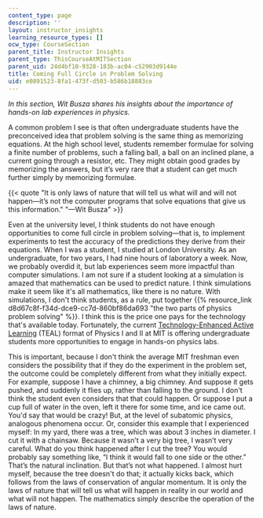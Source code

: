 ```yaml
---
content_type: page
description: ''
layout: instructor_insights
learning_resource_types: []
ocw_type: CourseSection
parent_title: Instructor Insights
parent_type: ThisCourseAtMITSection
parent_uid: 24d4bf10-9328-183b-ac04-c52903d9144e
title: Coming Full Circle in Problem Solving
uid: e0891523-8fa1-473f-d503-b586b18883ce
---
```


_In this section, Wit Busza shares his insights about the importance of hands-on lab experiences in physics._  

A common problem I see is that often undergraduate students have the preconceived idea that problem solving is the same thing as memorizing equations. At the high school level, students remember formulae for solving a finite number of problems, such a falling ball, a ball on an inclined plane, a current going through a resistor, etc. They might obtain good grades by memorizing the answers, but it’s very rare that a student can get much further simply by memorizing formulae.

{{< quote "It is only laws of nature that will tell us what will and will not happen—it’s not the computer programs that solve equations that give us this information." "—Wit Busza" >}}

Even at the university level, I think students do not have enough opportunities to come full circle in problem solving—that is, to implement experiments to test the accuracy of the predictions they derive from their equations. When I was a student, I studied at London University. As an undergraduate, for two years, I had nine hours of laboratory a week. Now, we probably overdid it, but lab experiences seem more impactful than computer simulations. I am not sure if a student looking at a simulation is amazed that mathematics can be used to predict nature. I think simulations make it seem like it's all mathematics, like there is no nature. With simulations, I don't think students, as a rule, put together {{% resource_link d8d67c8f-f34d-dce9-cc7d-860bf86da693 "the two parts of physics problem solving" %}}. I think this is the price one pays for the technology that's available today. Fortunately, the current [Technology-Enhanced Active Learning](http://web.mit.edu/edtech/casestudies/teal.html) (TEAL) format of Physics I and II at MIT is offering undergraduate students more opportunities to engage in hands-on physics labs.

This is important, because I don't think the average MIT freshman even considers the possibility that if they do the experiment in the problem set, the outcome could be completely different from what they initially expect. For example, suppose I have a chimney, a big chimney. And suppose it gets pushed, and suddenly it flies up, rather than falling to the ground. I don't think the student even considers that that could happen. Or suppose I put a cup full of water in the oven, left it there for some time, and ice came out. You'd say that would be crazy! But, at the level of subatomic physics, analogous phenomena occur. Or, consider this example that I experienced myself: In my yard, there was a tree, which was about 3 inches in diameter. I cut it with a chainsaw. Because it wasn’t a very big tree, I wasn’t very careful. What do you think happened after I cut the tree? You would probably say something like, “I think it would fall to one side or the other.” That’s the natural inclination. But that’s not what happened. I almost hurt myself, because the tree doesn't do that; it actually kicks back, which follows from the laws of conservation of angular momentum. It is only the laws of nature that will tell us what will happen in reality in our world and what will not happen. The mathematics simply describe the operation of the laws of nature.